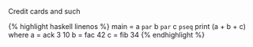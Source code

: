 Credit cards and such

{% highlight haskell linenos %}
main = a `par` b `par` c `pseq` print (a + b + c)
  where
    a = ack 3 10
    b = fac 42
    c = fib 34
{% endhighlight %}
